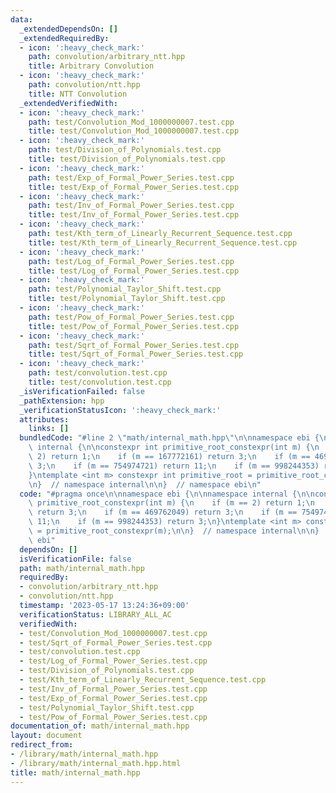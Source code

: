 ```yaml
---
data:
  _extendedDependsOn: []
  _extendedRequiredBy:
  - icon: ':heavy_check_mark:'
    path: convolution/arbitrary_ntt.hpp
    title: Arbitrary Convolution
  - icon: ':heavy_check_mark:'
    path: convolution/ntt.hpp
    title: NTT Convolution
  _extendedVerifiedWith:
  - icon: ':heavy_check_mark:'
    path: test/Convolution_Mod_1000000007.test.cpp
    title: test/Convolution_Mod_1000000007.test.cpp
  - icon: ':heavy_check_mark:'
    path: test/Division_of_Polynomials.test.cpp
    title: test/Division_of_Polynomials.test.cpp
  - icon: ':heavy_check_mark:'
    path: test/Exp_of_Formal_Power_Series.test.cpp
    title: test/Exp_of_Formal_Power_Series.test.cpp
  - icon: ':heavy_check_mark:'
    path: test/Inv_of_Formal_Power_Series.test.cpp
    title: test/Inv_of_Formal_Power_Series.test.cpp
  - icon: ':heavy_check_mark:'
    path: test/Kth_term_of_Linearly_Recurrent_Sequence.test.cpp
    title: test/Kth_term_of_Linearly_Recurrent_Sequence.test.cpp
  - icon: ':heavy_check_mark:'
    path: test/Log_of_Formal_Power_Series.test.cpp
    title: test/Log_of_Formal_Power_Series.test.cpp
  - icon: ':heavy_check_mark:'
    path: test/Polynomial_Taylor_Shift.test.cpp
    title: test/Polynomial_Taylor_Shift.test.cpp
  - icon: ':heavy_check_mark:'
    path: test/Pow_of_Formal_Power_Series.test.cpp
    title: test/Pow_of_Formal_Power_Series.test.cpp
  - icon: ':heavy_check_mark:'
    path: test/Sqrt_of_Formal_Power_Series.test.cpp
    title: test/Sqrt_of_Formal_Power_Series.test.cpp
  - icon: ':heavy_check_mark:'
    path: test/convolution.test.cpp
    title: test/convolution.test.cpp
  _isVerificationFailed: false
  _pathExtension: hpp
  _verificationStatusIcon: ':heavy_check_mark:'
  attributes:
    links: []
  bundledCode: "#line 2 \"math/internal_math.hpp\"\n\nnamespace ebi {\n\nnamespace\
    \ internal {\n\nconstexpr int primitive_root_constexpr(int m) {\n    if (m ==\
    \ 2) return 1;\n    if (m == 167772161) return 3;\n    if (m == 469762049) return\
    \ 3;\n    if (m == 754974721) return 11;\n    if (m == 998244353) return 3;\n\
    }\ntemplate <int m> constexpr int primitive_root = primitive_root_constexpr(m);\n\
    \n}  // namespace internal\n\n}  // namespace ebi\n"
  code: "#pragma once\n\nnamespace ebi {\n\nnamespace internal {\n\nconstexpr int\
    \ primitive_root_constexpr(int m) {\n    if (m == 2) return 1;\n    if (m == 167772161)\
    \ return 3;\n    if (m == 469762049) return 3;\n    if (m == 754974721) return\
    \ 11;\n    if (m == 998244353) return 3;\n}\ntemplate <int m> constexpr int primitive_root\
    \ = primitive_root_constexpr(m);\n\n}  // namespace internal\n\n}  // namespace\
    \ ebi"
  dependsOn: []
  isVerificationFile: false
  path: math/internal_math.hpp
  requiredBy:
  - convolution/arbitrary_ntt.hpp
  - convolution/ntt.hpp
  timestamp: '2023-05-17 13:24:36+09:00'
  verificationStatus: LIBRARY_ALL_AC
  verifiedWith:
  - test/Convolution_Mod_1000000007.test.cpp
  - test/Sqrt_of_Formal_Power_Series.test.cpp
  - test/convolution.test.cpp
  - test/Log_of_Formal_Power_Series.test.cpp
  - test/Division_of_Polynomials.test.cpp
  - test/Kth_term_of_Linearly_Recurrent_Sequence.test.cpp
  - test/Inv_of_Formal_Power_Series.test.cpp
  - test/Exp_of_Formal_Power_Series.test.cpp
  - test/Polynomial_Taylor_Shift.test.cpp
  - test/Pow_of_Formal_Power_Series.test.cpp
documentation_of: math/internal_math.hpp
layout: document
redirect_from:
- /library/math/internal_math.hpp
- /library/math/internal_math.hpp.html
title: math/internal_math.hpp
---
```

